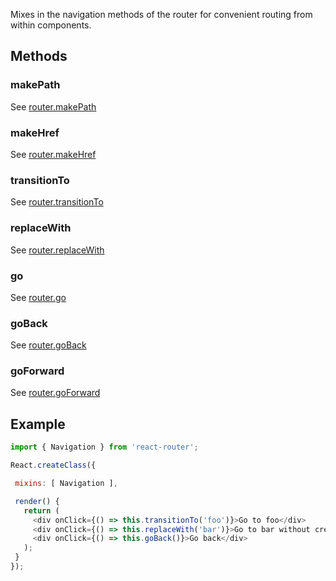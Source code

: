 Mixes in the navigation methods of the router for convenient routing
from within components.

Methods
-------

### makePath

See [router.makePath][router.makePath]

### makeHref

See [router.makeHref][router.makeHref]

### transitionTo

See [router.transitionTo][router.transitionTo]

### replaceWith

See [router.replaceWith][router.replaceWith]

### go

See [router.go][router.go]

### goBack

See [router.goBack][router.goBack]

### goForward

See [router.goForward][router.goForward]

Example
-------

```js
import { Navigation } from 'react-router';

React.createClass({

 mixins: [ Navigation ],

 render() {
   return (
     <div onClick={() => this.transitionTo('foo')}>Go to foo</div>
     <div onClick={() => this.replaceWith('bar')}>Go to bar without creating a new history entry</div>
     <div onClick={() => this.goBack()}>Go back</div>
   );
 }
});
```

  [history]:#TODO
  [router.makePath]:#TODO
  [router.makeHref]:#TODO
  [router.transitionTo]:#TODO
  [router.replaceWith]:#TODO
  [router.go]:#TODO
  [router.goBack]:#TODO
  [router.goForward]:#TODO

